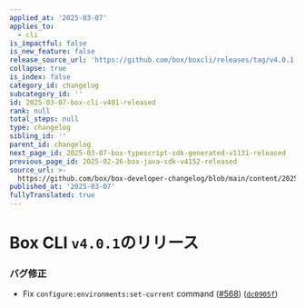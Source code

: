 ```yaml
---
applied_at: '2025-03-07'
applies_to:
  - cli
is_impactful: false
is_new_feature: false
release_source_url: 'https://github.com/box/boxcli/releases/tag/v4.0.1'
collapse: true
is_index: false
category_id: changelog
subcategory_id: ''
id: 2025-03-07-box-cli-v401-released
rank: null
total_steps: null
type: changelog
sibling_id: ''
parent_id: changelog
next_page_id: 2025-03-07-box-typescript-sdk-generated-v1131-released
previous_page_id: 2025-02-26-box-java-sdk-v4152-released
source_url: >-
  https://github.com/box/box-developer-changelog/blob/main/content/2025/03-07-box-cli-v401-released.md
published_at: '2025-03-07'
fullyTranslated: true
---
```

# Box CLI `v4.0.1`のリリース

### バグ修正

* Fix `configure:environments:set-current` command ([#568][1]) ([`dc0905f`][2])

[1]: https://github.com/box/boxcli/issues/568

[2]: https://github.com/box/boxcli/commit/dc0905f7b85a32373e93ec7726afb261223e9fac
